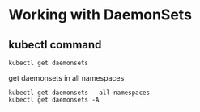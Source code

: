 # Working with DaemonSets
## kubectl command
```
kubectl get daemonsets
```
get daemonsets in all namespaces
```
kubectl get daemonsets --all-namespaces
kubectl get daemonsets -A
```

